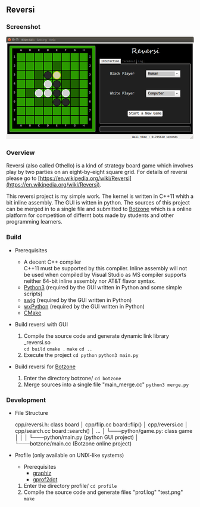 ## Reversi

### Screenshot
![](./image/reversi.png)

### Overview
Reversi (also called Othello) is a kind of strategy board game which involves play by two parties on an eight-by-eight square grid. For details of reversi please go to [https://en.wikipedia.org/wiki/Reversi](https://en.wikipedia.org/wiki/Reversi).

This reversi project is my simple work. The kernel is written in C++11 whith a bit inline assembly. The GUI is witten in python. The sources of this project can be merged in to a single file and submitted to [Botzone](https://botzone.org) which is a online platform for competition of differnt bots made by students and other programming learners.

### Build

- Prerequisites
	- A decent C++ compiler  
		C++11 must be supported by this compiler. Inline assembly will not be used when compiled by Visual Studio as MS compiler supports neither 64-bit inline assembly nor AT&T flavor syntax.
	- [Python3](https://www.python.org/) (required by the GUI written in Python and some simple scripts)
	- [swig](http://swig.org/) (required by the GUI written in Python)
	- [wxPython](https://www.wxpython.org/) (required by the GUI written in Python)
	- [CMake](https://cmake.org/)

- Build reversi with GUI
	1. Compile the source code and generate dynamic link library _reversi.so  
		`cd build`
		`cmake .`
		`make`
		`cd ..`
	2. Execute the project
		`cd python`
		`python3 main.py`

- Build reversi for [Botzone](https://botzone.org)
	1. Enter the directory botzone/
		`cd botzone`
	2. Merge sources into a single file "main_merge.cc"
		`python3 merge.py`

### Development

- File Structure  

	cpp/reversi.h: class board
	│	cpp/flip.cc board::flip()
	│	cpp/reversi.cc
	│	cpp/search.cc board::search()
	│	...
	│
	└───python/game.py: class game
	│		│
	│		└───python/main.py (python GUI project)
	│
	└───botzone/main.cc (Botzone online project)

- Profile (only available on UNIX-like systems)
	- Prerequisites
		- [graphiz](https://www.graphviz.org/)
		- [gprof2dot](https://github.com/jrfonseca/gprof2dot)

	1. Enter the directory profile/
		`cd profile`
	2. Compile the source code and generate files "prof.log" "test.png"
		`make`
